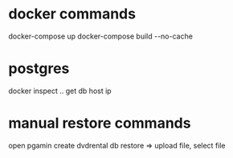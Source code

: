 # docker commands
docker-compose up
docker-compose build --no-cache

# postgres
docker inspect .. get db host ip

# manual restore commands
open pgamin
create dvdrental db
restore => upload file, select file
